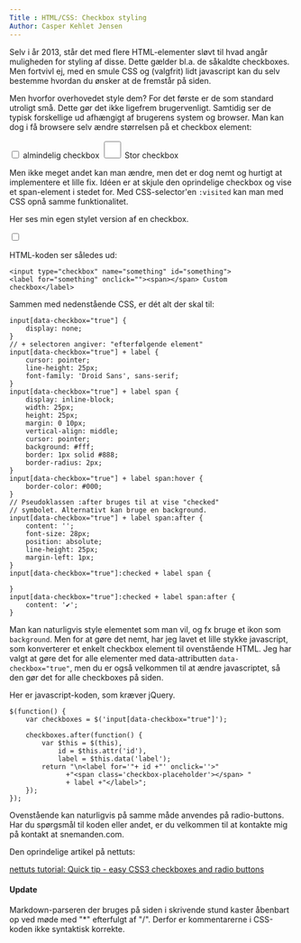 ```yaml
---
Title : HTML/CSS: Checkbox styling
Author: Casper Kehlet Jensen
---
```


Selv i år 2013, står det med flere HTML-elementer sløvt til hvad angår
muligheden for styling af disse. Dette gælder bl.a. de såkaldte checkboxes.
Men fortvivl ej, med en smule CSS og (valgfrit) lidt javascript kan du selv
bestemme hvordan du ønsker at de fremstår på siden.

Men hvorfor overhovedet style dem? For det første er de som standard utroligt små. Dette gør det ikke ligefrem brugervenligt. Samtidig ser de typisk forskellige ud afhængigt af brugerens system og browser. Man kan dog i få browsere selv ændre størrelsen på et checkbox element:

<label class="label-checkbox">
<input type="checkbox" style="width: auto; height: auto;">
almindelig checkbox
</label>
<label class="label-checkbox">
<input type="checkbox" style="width: 30px; height: 30px;">
Stor checkbox
</label>

Men ikke meget andet kan man ændre, men det er dog nemt og hurtigt at implementere et lille fix. Idéen er at skjule den oprindelige checkbox og vise et span-element i stedet for. Med CSS-selector'en `:visited` kan man
med CSS opnå samme funktionalitet.

Her ses min egen stylet version af en checkbox.

<input type="checkbox" name="something" id="something" data-label="Custom checkbox" data-checkbox="true">

HTML-koden ser således ud:

<?prettify linenums lang-html?>

    <input type="checkbox" name="something" id="something">
    <label for="something" onclick=""><span></span> Custom checkbox</label>

Sammen med nedenstående CSS, er dét alt der skal til:

<?prettify linenums lang-css?>

    input[data-checkbox="true"] {
        display: none;
    }
    // + selectoren angiver: "efterfølgende element"
    input[data-checkbox="true"] + label {
        cursor: pointer;
        line-height: 25px;
        font-family: 'Droid Sans', sans-serif;
    }
    input[data-checkbox="true"] + label span {
        display: inline-block;
        width: 25px;
        height: 25px;
        margin: 0 10px;
        vertical-align: middle;
        cursor: pointer;
        background: #fff;
        border: 1px solid #888;
        border-radius: 2px;
    }
    input[data-checkbox="true"] + label span:hover {
        border-color: #000;
    }
    // Pseudoklassen :after bruges til at vise "checked"
    // symbolet. Alternativt kan bruge en background.
    input[data-checkbox="true"] + label span:after {
        content: '';
        font-size: 28px;
        position: absolute;
        line-height: 25px;
        margin-left: 1px;
    }
    input[data-checkbox="true"]:checked + label span {
        
    }
    input[data-checkbox="true"]:checked + label span:after {
        content: '✔';
    }

Man kan naturligvis style elementet som man vil, og fx bruge et ikon som `background`. Men for at gøre det nemt, har jeg lavet et lille stykke javascript, som konverterer et enkelt checkbox element til ovenstående HTML. Jeg har valgt at gøre det for alle elementer med data-attributten `data-checkbox="true"`, men du er også velkommen til at ændre javascriptet, så den gør det for alle checkboxes på siden.

Her er javascript-koden, som kræver jQuery.

<?prettify linenums lang-js?>

    $(function() {
        var checkboxes = $('input[data-checkbox="true"]');

        checkboxes.after(function() {
            var $this = $(this),
                id = $this.attr('id'),
                label = $this.data('label');
            return "\n<label for='"+ id +"' onclick=''>"
                  +"<span class='checkbox-placeholder'></span> "
                  + label +"</label>";
        });
    });

Ovenstående kan naturligvis på samme måde anvendes på radio-buttons.
Har du spørgsmål til koden eller andet, er du velkommen til at kontakte mig på <span class="email-link">kontakt at snemanden.com</span>.

Den oprindelige artikel på nettuts:

[nettuts tutorial: Quick tip - easy CSS3 checkboxes and radio buttons](http://webdesign.tutsplus.com/tutorials/htmlcss-tutorials/quick-tip-easy-css3-checkboxes-and-radio-buttons/)

<script src="/static/js/checkboxes.js"></script>

#### Update
Markdown-parseren der bruges på siden i skrivende stund kaster åbenbart op
ved møde med "*" efterfulgt af "/". Derfor er kommentarerne i CSS-koden ikke
syntaktisk korrekte.
